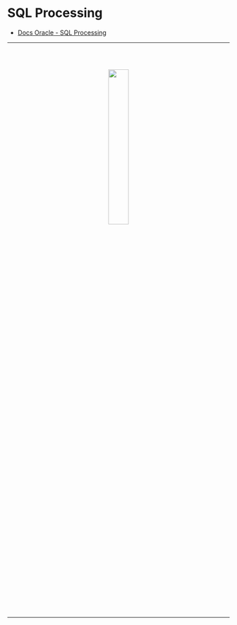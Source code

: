# SQL Processing
> 
* [Docs Oracle - SQL Processing](https://docs.oracle.com/database/121/TGSQL/tgsql_sqlproc.htm#TGSQL178)

<hr>
<br>

## 
#### 

<div align="center">
  <img width="30%" src="https://github.com/user-attachments/assets/a6678dad-57a7-4abd-8f72-0a79bb2ea593">
</div>

<br>

### 

<br>
<hr>
<br>
